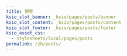 ```yaml
---
title: 博客
ksio_slot_banner: _ksio/pages/posts/banner
ksio_slot_content: _ksio/pages/posts/content
ksio_slot_footer: _ksio/pages/posts/footer
ksio_asset_css:
  - stylesheets/local/pages/posts
permalink: /zh/posts/
---
```

